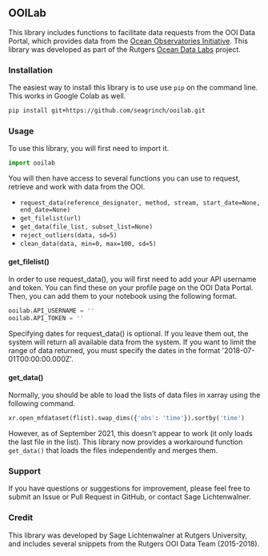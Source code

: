 ## OOILab

This library includes functions to facilitate data requests from the OOI Data Portal, which provides data from the [Ocean Observatories Initiative](http://oceanobservatories.org).  This library was developed as part of the Rutgers [Ocean Data Labs](https://datalab.marine.rutgers.edu) project.

### Installation

The easiest way to install this library is to use use `pip` on the command line.  This works in Google Colab as well.

```bash
pip install git+https://github.com/seagrinch/ooilab.git
```

### Usage

To use this library, you will first need to import it.

```python
import ooilab
```

You will then have access to several functions you can use to request, retrieve and work with data from the OOI.

* `request_data(reference_designator, method, stream, start_date=None, end_date=None)`
* `get_filelist(url)`
* `get_data(file_list, subset_list=None)`
* `reject_outliers(data, sd=5)`
* `clean_data(data, min=0, max=100, sd=5)`

#### get_filelist()

In order to use request_data(), you will first need to add your API username and token.  You can find these on your profile page on the OOI Data Portal.  Then, you can add them to your notebook using the following format.

```python
ooilab.API_USERNAME = ''
ooilab.API_TOKEN = ''
```

Specifying dates for request_data() is optional.  If you leave them out, the system will return all available data from the system.  If you want to limit the range of data returned, you must specify the dates in the format '2018-07-01T00:00:00.000Z'. 

#### get_data()

Normally, you should be able to load the lists of data files in xarray using the following command.

```python
xr.open_mfdataset(flist).swap_dims({'obs': 'time'}).sortby('time')
```

However, as of September 2021, this doesn't appear to work (it only loads the last file in the list).  This library now provides a workaround function `get_data()` that loads the files independently and merges them.


### Support

If you have questions or suggestions for improvement, please feel free to submit an Issue or Pull Request in GitHub, or contact Sage Lichtenwalner.

### Credit

This library was developed by Sage Lichtenwalner at Rutgers University, and includes several snippets from the Rutgers OOI Data Team (2015-2018). 
